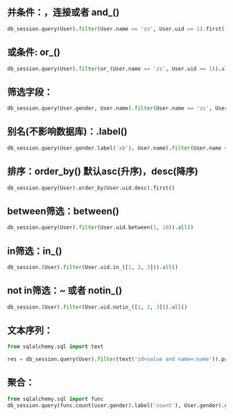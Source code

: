 ## 并条件：，连接或者 and_()

```python
db_session.query(User).filter(User.name == 'zs', User.uid == 1).first()
```

## 或条件: or_()

```python
db_session.query(User).filter(or_(User.name == 'zs', User.uid == 1)).all()
```

## 筛选字段：
```python
db_session.query(User.gender, User.name).filter(User.name == 'zs', User.uid == 1).first()
```

## 别名(不影响数据库)：.label()
```python
db_session.query(User.gender.label('xb'), User.name).filter(User.name == 'zs', User.uid == 1).first()
```

## 排序：order_by() 默认asc(升序)，desc(降序)
```python
db_session.query(User).order_by(User.uid.desc).first()
```

## between筛选：between()
```python
db_session.query(User).filter(User.uid.between(1, 10)).all()
```

## in筛选：in_()
```python
db_session.(User).filter(User.uid.in_([1, 2, 3])).all() 
```

## not in筛选：~ 或者 notin_()
```python
db_session.(User).filter(User.uid.notin_([1, 2, 3])).all()
```

## 文本序列：
```python
from sqlalchemy.sql import text

res = db_session.query(User).filter(text('id<value and name=:name')).params(value=4, name='lisi')
```
## 聚合：
```python
from sqlalchemy.sql import func
db_session.query(func.count(user.gender).label('count'), User.gender).group_by(User.gender).all()
```